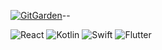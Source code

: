 

[![GitGarden](https://gitgarden.marshallku.dev/?user_name=Blossornn)](https://github.com/marshallku/gitgarden)--
<!--![gitblock version](profile-3d-contrib/profile-gitblock.svg)-->
<!--![night rainbow version](profile-3d-contrib/profile-night-rainbow.svg)-->
<!--![green version](profile-3d-contrib/profile-green.svg)-->
<!--![night version](profile-3d-contrib/profile-night-view.svg)-->



  ![React](https://img.shields.io/badge/React-61DAFB?style=flat&logo=react&logoColor=black)
  ![Kotlin](https://img.shields.io/badge/Kotlin-7F52FF?style=flat&logo=kotlin&logoColor=white)
  ![Swift](https://img.shields.io/badge/Swift-FA7343?style=flat&logo=swift&logoColor=white)
  ![Flutter](https://img.shields.io/badge/Flutter-02569B?style=flat&logo=flutter&logoColor=white)
 
